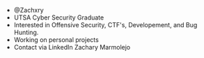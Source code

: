 - @Zachxry 
- UTSA Cyber Security Graduate
- Interested in Offensive Security, CTF's, Developement, and Bug Hunting.  
- Working on personal projects
- Contact via LinkedIn Zachary Marmolejo

<!---
Zachxry/Zachxry is a ✨ special ✨ repository because its `README.md` (this file) appears on your GitHub profile.
You can click the Preview link to take a look at your changes.
--->
